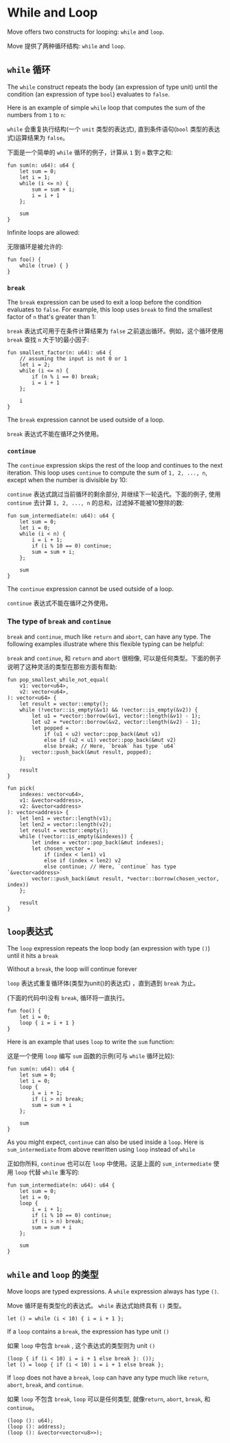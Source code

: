 # While and Loop

Move offers two constructs for looping: `while` and `loop`.

Move 提供了两种循环结构: `while` and `loop`.

## `while` 循环

The `while` construct repeats the body (an expression of type unit) until the condition (an expression of type `bool`) evaluates to `false`.

Here is an example of simple `while` loop that computes the sum of the numbers from `1` to `n`:

`while` 会重复执行结构(一个 `unit` 类型的表达式), 直到条件语句(`bool` 类型的表达式)运算结果为 `false`。

下面是一个简单的 `while` 循环的例子，计算从 `1` 到 `n` 数字之和:

```move
fun sum(n: u64): u64 {
    let sum = 0;
    let i = 1;
    while (i <= n) {
        sum = sum + i;
        i = i + 1
    };

    sum
}
```

Infinite loops are allowed:

无限循环是被允许的:

```move=
fun foo() {
    while (true) { }
}
```

### `break`

The `break` expression can be used to exit a loop before the condition evaluates to `false`. For example, this loop uses `break` to find the smallest factor of `n` that's greater than 1:

`break` 表达式可用于在条件计算结果为 `false` 之前退出循环。例如，这个循环使用 `break` 查找 `n` 大于1的最小因子:

```move
fun smallest_factor(n: u64): u64 {
    // assuming the input is not 0 or 1
    let i = 2;
    while (i <= n) {
        if (n % i == 0) break;
        i = i + 1
    };

    i
}
```

The `break` expression cannot be used outside of a loop.

`break` 表达式不能在循环之外使用。

### `continue`

The `continue` expression skips the rest of the loop and continues to the next iteration. This loop uses `continue` to compute the sum of `1, 2, ..., n`, except when the number is divisible by 10:

`continue` 表达式跳过当前循环的剩余部分, 并继续下一轮迭代。下面的例子, 使用 `continue` 去计算 `1, 2, ..., n` 的总和，过滤掉不能被10整除的数:

```move
fun sum_intermediate(n: u64): u64 {
    let sum = 0;
    let i = 0;
    while (i < n) {
        i = i + 1;
        if (i % 10 == 0) continue;
        sum = sum + i;
    };

    sum
}
```

The `continue` expression cannot be used outside of a loop.

`continue` 表达式不能在循环之外使用。

### The type of `break` and `continue`

`break` and `continue`, much like `return` and `abort`, can have any type. The following examples illustrate where this flexible typing can be helpful:

`break` and `continue`, 和 `return` and `abort`  很相像, 可以是任何类型。下面的例子说明了这种灵活的类型在那些方面有帮助:

```move
fun pop_smallest_while_not_equal(
    v1: vector<u64>,
    v2: vector<u64>,
): vector<u64> {
    let result = vector::empty();
    while (!vector::is_empty(&v1) && !vector::is_empty(&v2)) {
        let u1 = *vector::borrow(&v1, vector::length(&v1) - 1);
        let u2 = *vector::borrow(&v2, vector::length(&v2) - 1);
        let popped =
            if (u1 < u2) vector::pop_back(&mut v1)
            else if (u2 < u1) vector::pop_back(&mut v2)
            else break; // Here, `break` has type `u64`
        vector::push_back(&mut result, popped);
    };

    result
}

fun pick(
    indexes: vector<u64>,
    v1: &vector<address>,
    v2: &vector<address>
): vector<address> {
    let len1 = vector::length(v1);
    let len2 = vector::length(v2);
    let result = vector::empty();
    while (!vector::is_empty(&indexes)) {
        let index = vector::pop_back(&mut indexes);
        let chosen_vector =
            if (index < len1) v1
            else if (index < len2) v2
            else continue; // Here, `continue` has type `&vector<address>`
        vector::push_back(&mut result, *vector::borrow(chosen_vector, index))
    };

    result
}
```

## `loop`表达式

The `loop` expression repeats the loop body (an expression with type `()`) until it hits a `break`

Without a `break`, the loop will continue forever

`loop` 表达式重复循环体(类型为unit()的表达式) ，直到遇到 `break` 为止。

(下面的代码中)没有 `break`, 循环将一直执行。

```move
fun foo() {
    let i = 0;
    loop { i = i + 1 }
}
```

Here is an example that uses `loop` to write the `sum` function:

这是一个使用 `loop` 编写 `sum` 函数的示例(可与 `while` 循环比较):

```move
fun sum(n: u64): u64 {
    let sum = 0;
    let i = 0;
    loop {
        i = i + 1;
        if (i > n) break;
        sum = sum + i
    };

    sum
}
```

As you might expect, `continue` can also be used inside a `loop`. Here is `sum_intermediate` from above rewritten using `loop` instead of `while`

正如你所料, `continue` 也可以在 `loop` 中使用。这是上面的 `sum_intermediate` 使用 `loop` 代替 `while` 重写的:

```move
fun sum_intermediate(n: u64): u64 {
    let sum = 0;
    let i = 0;
    loop {
        i = i + 1;
        if (i % 10 == 0) continue;
        if (i > n) break;
        sum = sum + i
    };

    sum
}
```

## `while` and `loop` 的类型

Move loops are typed expressions. A `while` expression always has type `()`.

Move 循环是有类型化的表达式。 `while` 表达式始终具有 `()` 类型。

```move
let () = while (i < 10) { i = i + 1 };
```

If a `loop` contains a `break`, the expression has type unit `()`

如果 `loop` 中包含 `break` , 这个表达式的类型则为 unit `()`


```move
(loop { if (i < 10) i = i + 1 else break }: ());
let () = loop { if (i < 10) i = i + 1 else break };
```

If `loop` does not have a `break`, `loop` can have any type much like `return`, `abort`, `break`, and `continue`.

如果 `loop` 不包含 `break`, `loop` 可以是任何类型, 就像`return`, `abort`, `break`, 和 `continue`。

```move
(loop (): u64);
(loop (): address);
(loop (): &vector<vector<u8>>);
```


